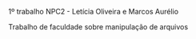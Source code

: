 1º trabalho NPC2 - Letícia Oliveira e Marcos Aurélio

Trabalho de faculdade sobre manipulação de arquivos
